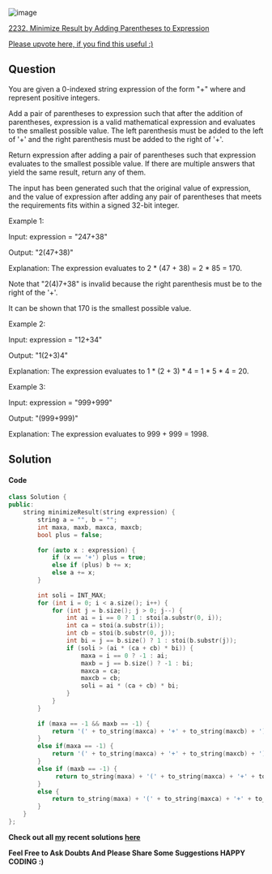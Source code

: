 ![image](https://assets.leetcode.com/users/images/9a88e603-b1d6-48c7-ac6b-8b3656050976_1649577966.8470078.png)


[2232. Minimize Result by Adding Parentheses to Expression](https://leetcode.com/problems/minimize-result-by-adding-parentheses-to-expression/)

[Please upvote here, if you find this useful :)](https://leetcode.com/problems/minimize-result-by-adding-parentheses-to-expression/discuss/1932275/easy-code-100-runtime-100-memory-c)

## **Question**
You are given a 0-indexed string expression of the form "<num1>+<num2>" where <num1> and <num2> represent positive integers.

Add a pair of parentheses to expression such that after the addition of parentheses, expression is a valid mathematical expression and evaluates to the smallest possible value. The left parenthesis must be added to the left of '+' and the right parenthesis must be added to the right of '+'.

Return expression after adding a pair of parentheses such that expression evaluates to the smallest possible value. If there are multiple answers that yield the same result, return any of them.

The input has been generated such that the original value of expression, and the value of expression after adding any pair of parentheses that meets the requirements fits within a signed 32-bit integer.

 

Example 1:

Input: expression = "247+38"
  
Output: "2(47+38)"
  
Explanation: The expression evaluates to 2 * (47 + 38) = 2 * 85 = 170.
  
Note that "2(4)7+38" is invalid because the right parenthesis must be to the right of the '+'.
  
It can be shown that 170 is the smallest possible value.
  
Example 2:

Input: expression = "12+34"
  
Output: "1(2+3)4"
  
Explanation: The expression evaluates to 1 * (2 + 3) * 4 = 1 * 5 * 4 = 20.
  
Example 3:

Input: expression = "999+999"
  
Output: "(999+999)"
  
Explanation: The expression evaluates to 999 + 999 = 1998.

## **Solution**

#### **Code**  
```cpp
class Solution {
public:
    string minimizeResult(string expression) {
        string a = "", b = "";
        int maxa, maxb, maxca, maxcb;
        bool plus = false;
        
        for (auto x : expression) {
            if (x == '+') plus = true;
            else if (plus) b += x;
            else a += x;
        }
        
        int soli = INT_MAX;
        for (int i = 0; i < a.size(); i++) {
            for (int j = b.size(); j > 0; j--) {
                int ai = i == 0 ? 1 : stoi(a.substr(0, i));
                int ca = stoi(a.substr(i));
                int cb = stoi(b.substr(0, j));
                int bi = j == b.size() ? 1 : stoi(b.substr(j));
                if (soli > (ai * (ca + cb) * bi)) {
                    maxa = i == 0 ? -1 : ai;
                    maxb = j == b.size() ? -1 : bi;
                    maxca = ca;
                    maxcb = cb;
                    soli = ai * (ca + cb) * bi;
                }
            }
        }
        
        if (maxa == -1 && maxb == -1) {
            return '(' + to_string(maxca) + '+' + to_string(maxcb) + ')';
        }
        else if(maxa == -1) {
            return '(' + to_string(maxca) + '+' + to_string(maxcb) + ')' + to_string(maxb);            
        }
        else if (maxb == -1) {
             return to_string(maxa) + '(' + to_string(maxca) + '+' + to_string(maxcb) + ')';       
        }
        else {
            return to_string(maxa) + '(' + to_string(maxca) + '+' + to_string(maxcb) + ')' + to_string(maxb);
        } 
    }
};
```


 __Check out all [my](https://leetcode.com/siddp6/) recent solutions [here](https://github.com/sidd6p/LeetCode)__

 
 __Feel Free to Ask Doubts
And Please Share Some Suggestions
HAPPY CODING :)__


